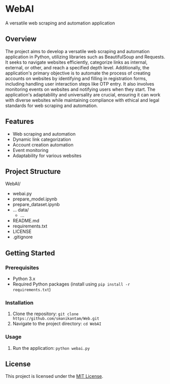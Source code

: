 # WebAI

A versatile web scraping and automation application

## Overview

The project aims to develop a versatile web scraping and automation application in Python, utilizing libraries such as BeautifulSoup and Requests. It seeks to navigate websites efficiently, categorize links as internal, external, or other, and reach a specified depth level. Additionally, the application's primary objective is to automate the process of creating accounts on websites by identifying and filling in registration forms, including handling user interaction steps like OTP entry. It also involves monitoring events on websites and notifying users when they start. The application's adaptability and universality are crucial, ensuring it can work with diverse websites while maintaining compliance with ethical and legal standards for web scraping and automation.

## Features

- Web scraping and automation
- Dynamic link categorization
- Account creation automation
- Event monitoring
- Adaptability for various websites

## Project Structure

WebAI/
   - webai.py
   - prepare_model.ipynb
   - prepare_dataset.ipynb
   - ...
   data/
      - ...
   - README.md
   - requirements.txt
   - LICENSE
   - .gitignore

## Getting Started

### Prerequisites

- Python 3.x
- Required Python packages (install using `pip install -r requirements.txt`)

### Installation

1. Clone the repository: `git clone https://github.com/smanikantam/Web.git`
2. Navigate to the project directory: `cd WebAI`

### Usage

1. Run the application: `python webai.py`

## License

This project is licensed under the [MIT License](LICENSE).

